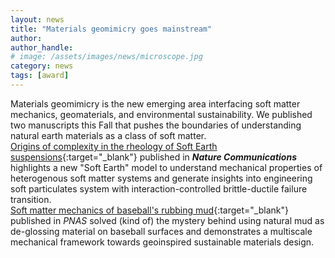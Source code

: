 ```yaml
---
layout: news
title: "Materials geomimicry goes mainstream"
author: 
author_handle: 
# image: /assets/images/news/microscope.jpg
category: news
tags: [award]
---
```

Materials geomimicry is the new emerging area interfacing soft matter mechanics, geomaterials, and environmental sustainability. We published two manuscripts this Fall that pushes the boundaries of understanding natural earth materials as a class of soft matter. <br>
[Origins of complexity in the rheology of Soft Earth suspensions](https://www.nature.com/articles/s41467-024-51357-y){:target="_blank"} published in <i><b>Nature Communications</b></i> highlights a new "Soft Earth" model to understand mechanical properties of heterogenous soft matter systems and generate insights into engineering soft particulates system with interaction-controlled brittle-ductile failure transition.<br> 
[Soft matter mechanics of baseball's rubbing mud](https://www.pnas.org/doi/10.1073/pnas.2413514121){:target="_blank"} published in <i>PNAS</i> solved (kind of) the mystery behind using natural mud as de-glossing material on baseball surfaces and demonstrates a multiscale mechanical framework towards geoinspired sustainable materials design. 